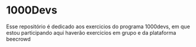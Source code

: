 # 1000Devs
Esse repositório é dedicado aos exercicios do programa 1000devs, em que estou participando
aqui haverão exercicios em grupo e da plataforma beecrowd
